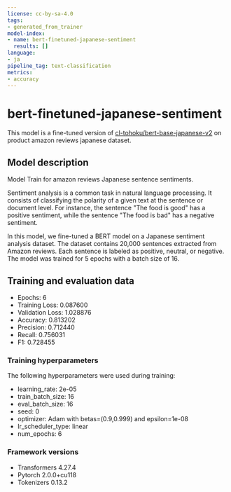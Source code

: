 ```yaml
---
license: cc-by-sa-4.0
tags:
- generated_from_trainer
model-index:
- name: bert-finetuned-japanese-sentiment
  results: []
language:
- ja
pipeline_tag: text-classification
metrics:
- accuracy
---
```

  
# bert-finetuned-japanese-sentiment

This model is a fine-tuned version of [cl-tohoku/bert-base-japanese-v2](https://huggingface.co/cl-tohoku/bert-base-japanese-v2) on product amazon reviews japanese dataset.

## Model description

Model Train for amazon reviews Japanese sentence sentiments.

Sentiment analysis is a common task in natural language processing. It consists of classifying the polarity of a given text at the sentence or document level. For instance, the sentence "The food is good" has a positive sentiment, while the sentence "The food is bad" has a negative sentiment.

In this model, we fine-tuned a BERT model on a Japanese sentiment analysis dataset. The dataset contains 20,000 sentences extracted from Amazon reviews. Each sentence is labeled as positive, neutral, or negative. The model was trained for 5 epochs with a batch size of 16.

## Training and evaluation data

- Epochs: 6
- Training Loss: 0.087600
- Validation Loss: 1.028876
- Accuracy: 0.813202
- Precision: 0.712440
- Recall: 0.756031
- F1: 0.728455

### Training hyperparameters

The following hyperparameters were used during training:

- learning_rate: 2e-05
- train_batch_size: 16
- eval_batch_size: 16
- seed: 0
- optimizer: Adam with betas=(0.9,0.999) and epsilon=1e-08
- lr_scheduler_type: linear
- num_epochs: 6

### Framework versions

- Transformers 4.27.4
- Pytorch 2.0.0+cu118
- Tokenizers 0.13.2